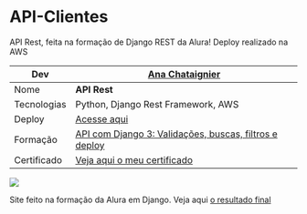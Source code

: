 # API-Clientes
API Rest, feita na formação de Django REST da Alura! Deploy realizado na AWS

| Dev   |[Ana Chataignier](https://www.linkedin.com/in/ana-chataignier-6a3768263/)|
| ------------------------  | --- |
|  Nome           | **API Rest**
|  Tecnologias    | Python, Django Rest Framework, AWS 
|  Deploy         | [Acesse aqui]('#')
|  Formação       | [API com Django 3: Validações, buscas, filtros e deploy](https://cursos.alura.com.br/course/api-django-3-validacoes-buscas-filtros-deploy)
|  Certificado| [Veja aqui o meu certificado](https://cursos.alura.com.br/degree/certificate/4bbcac78-dc1c-4e3e-bdf4-1f79d0f05088?lang=pt_BR)

![]("http://13.58.227.115:8000/clientes/")

Site feito na formação da Alura em Django. Veja aqui [o resultado final]("http://13.58.227.115:8000/clientes/")
